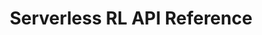 ---
title: Serverless RL API Reference
description: Generated documentation for W&B APIs
menu:
  reference:
    identifier: serverless-rl-api-reference
layout: redoc
---